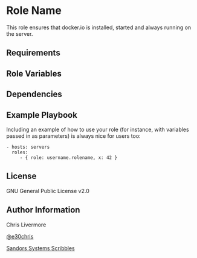 Role Name
=========

This role ensures that docker.io is installed, started and always running on the server.

Requirements
------------

Role Variables
--------------

Dependencies
------------

Example Playbook
----------------

Including an example of how to use your role (for instance, with variables passed in as parameters) is always nice for users too:

    - hosts: servers
      roles:
         - { role: username.rolename, x: 42 }

 License
 -------

 GNU General Public License v2.0

 Author Information
 ------------------

 Chris Livermore

 [@e30chris](https://twitter.com/e30chris)

 [Sandors Systems Scribbles](http://sandorsscribbl.es/)
